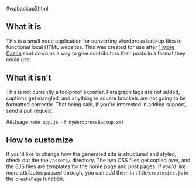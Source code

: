 #wpbackup2html

## What it is
This is a small node application for converting Wordpress backup files to functional local HTML websites. This was created for use after [1 More Castle](http://1morecastle.com) shut down as a way to give contributors their posts in a format they could use.


## What it isn't
This is not currently a foolproof exporter. Paragraph tags are not added, captions get mangled, and anything in square brackets are not going to be formatted correctly. That being said, if you're interested in adding support, send a pull request.

##Usage
`node app.js -f myWordpressBackup.xml`

## How to customize
If you'd like to change how the generated site is structured and styled, check out the the `/assets/` directory. The two CSS files get copied over, and the EJS files are templates for the home page and post pages. If you'd like more attributes passed through, you can add them in `/lib/createsite.js` in the `createPage` function.